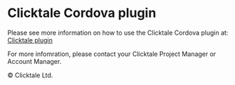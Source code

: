 # Clicktale Cordova plugin

Please see more information on how to use the Clicktale Cordova plugin at: [Clicktale plugin](https://clicktaleproducthelp.freshdesk.com/support/solutions/articles/33000227807-apps-built-with-cordova)

For more infomration, please contact your Clicktale Project Manager or Account Manager.

© Clicktale Ltd.
